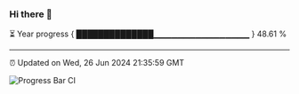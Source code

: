 ### Hi there 👋

⏳ Year progress { ██████████████▁▁▁▁▁▁▁▁▁▁▁▁▁▁▁▁ } 48.61 %

---

⏰ Updated on Wed, 26 Jun 2024 21:35:59 GMT

![Progress Bar CI](https://github.com/IshwaranRudhara/GIT-ACTION/workflows/Progress%20Bar%20CI/badge.svg)
